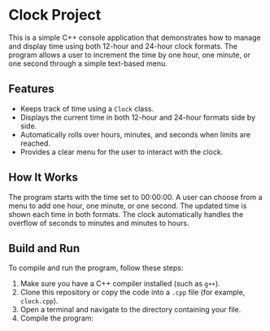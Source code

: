 # Clock Project

This is a simple C++ console application that demonstrates how to manage and display time using both 12-hour and 24-hour clock formats. The program allows a user to increment the time by one hour, one minute, or one second through a simple text-based menu.

## Features

- Keeps track of time using a `Clock` class.
- Displays the current time in both 12-hour and 24-hour formats side by side.
- Automatically rolls over hours, minutes, and seconds when limits are reached.
- Provides a clear menu for the user to interact with the clock.

## How It Works

The program starts with the time set to 00:00:00. A user can choose from a menu to add one hour, one minute, or one second. The updated time is shown each time in both formats. The clock automatically handles the overflow of seconds to minutes and minutes to hours.

## Build and Run

To compile and run the program, follow these steps:

1. Make sure you have a C++ compiler installed (such as `g++`).
2. Clone this repository or copy the code into a `.cpp` file (for example, `clock.cpp`).
3. Open a terminal and navigate to the directory containing your file.
4. Compile the program:
